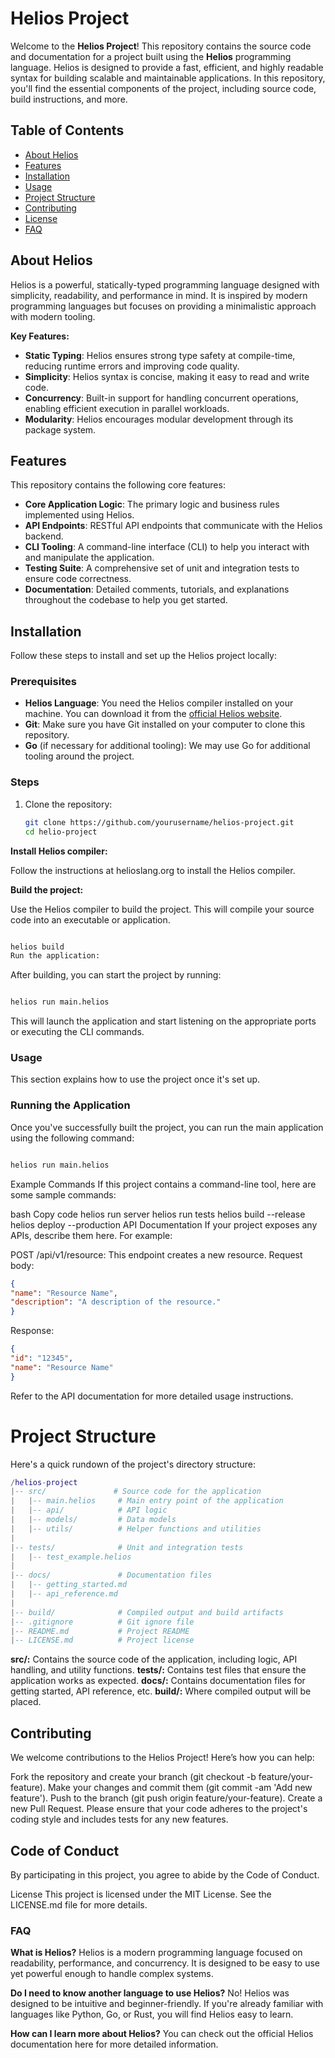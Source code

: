 # **Helios Project**

Welcome to the **Helios Project**! This repository contains the source code and documentation for a project built using the **Helios** programming language. Helios is designed to provide a fast, efficient, and highly readable syntax for building scalable and maintainable applications. In this repository, you'll find the essential components of the project, including source code, build instructions, and more.

## **Table of Contents**
- [About Helios](#about-helios)
- [Features](#features)
- [Installation](#installation)
- [Usage](#usage)
- [Project Structure](#project-structure)
- [Contributing](#contributing)
- [License](#license)
- [FAQ](#faq)

## **About Helios**

Helios is a powerful, statically-typed programming language designed with simplicity, readability, and performance in mind. It is inspired by modern programming languages but focuses on providing a minimalistic approach with modern tooling.

**Key Features:**
- **Static Typing**: Helios ensures strong type safety at compile-time, reducing runtime errors and improving code quality.
- **Simplicity**: Helios syntax is concise, making it easy to read and write code.
- **Concurrency**: Built-in support for handling concurrent operations, enabling efficient execution in parallel workloads.
- **Modularity**: Helios encourages modular development through its package system.

## **Features**

This repository contains the following core features:

- **Core Application Logic**: The primary logic and business rules implemented using Helios.
- **API Endpoints**: RESTful API endpoints that communicate with the Helios backend.
- **CLI Tooling**: A command-line interface (CLI) to help you interact with and manipulate the application.
- **Testing Suite**: A comprehensive set of unit and integration tests to ensure code correctness.
- **Documentation**: Detailed comments, tutorials, and explanations throughout the codebase to help you get started.

## **Installation**

Follow these steps to install and set up the Helios project locally:

### Prerequisites

- **Helios Language**: You need the Helios compiler installed on your machine. You can download it from the [official Helios website](https://www.helioslang.org).
- **Git**: Make sure you have Git installed on your computer to clone this repository.
- **Go** (if necessary for additional tooling): We may use Go for additional tooling around the project.

### Steps

1. Clone the repository:

   ```bash
   git clone https://github.com/yourusername/helios-project.git
   cd helio-project
**Install Helios compiler:**

Follow the instructions at helioslang.org to install the Helios compiler.

**Build the project:**

Use the Helios compiler to build the project. This will compile your source code into an executable or application.

```bash

helios build
Run the application:
```

After building, you can start the project by running:

```bash

helios run main.helios
```
This will launch the application and start listening on the appropriate ports or executing the CLI commands.

### Usage
This section explains how to use the project once it's set up.

### Running the Application

Once you've successfully built the project, you can run the main application using the following command:

```bash

helios run main.helios
```
Example Commands
If this project contains a command-line tool, here are some sample commands:

bash
Copy code
helios run server
helios run tests
helios build --release
helios deploy --production
API Documentation
If your project exposes any APIs, describe them here. For example:

POST /api/v1/resource: This endpoint creates a new resource.
Request body:
```json
{
"name": "Resource Name",
"description": "A description of the resource."
}
```
Response:
```json
{
"id": "12345",
"name": "Resource Name"
}
```
Refer to the API documentation for more detailed usage instructions.

# Project Structure

Here's a quick rundown of the project's directory structure:

```lua
/helios-project
|-- src/               # Source code for the application
|   |-- main.helios     # Main entry point of the application
|   |-- api/            # API logic
|   |-- models/         # Data models
|   |-- utils/          # Helper functions and utilities
|
|-- tests/              # Unit and integration tests
|   |-- test_example.helios
|
|-- docs/               # Documentation files
|   |-- getting_started.md
|   |-- api_reference.md
|
|-- build/              # Compiled output and build artifacts
|-- .gitignore          # Git ignore file
|-- README.md           # Project README
|-- LICENSE.md          # Project license
```
**src/:** Contains the source code of the application, including logic, API handling, and utility functions.
**tests/:** Contains test files that ensure the application works as expected.
**docs/:** Contains documentation files for getting started, API reference, etc.
**build/:** Where compiled output will be placed.
## Contributing
We welcome contributions to the Helios Project! Here’s how you can help:

Fork the repository and create your branch (git checkout -b feature/your-feature).
Make your changes and commit them (git commit -am 'Add new feature').
Push to the branch (git push origin feature/your-feature).
Create a new Pull Request.
Please ensure that your code adheres to the project's coding style and includes tests for any new features.

## Code of Conduct
By participating in this project, you agree to abide by the Code of Conduct.

License
This project is licensed under the MIT License. See the LICENSE.md file for more details.

### FAQ

**What is Helios?**
Helios is a modern programming language focused on readability, performance, and concurrency. It is designed to be easy to use yet powerful enough to handle complex systems.

**Do I need to know another language to use Helios?**
No! Helios was designed to be intuitive and beginner-friendly. If you're already familiar with languages like Python, Go, or Rust, you will find Helios easy to learn.

**How can I learn more about Helios?**
You can check out the official Helios documentation here for more detailed information.